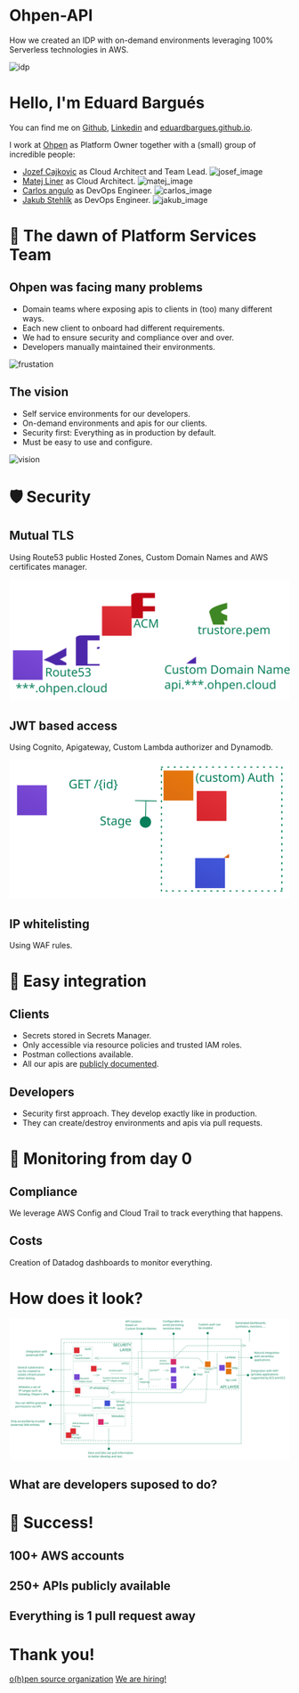 # Ohpen-API

How we created an IDP with on-demand environments leveraging 100% Serverless technologies in AWS.

![idp](https://internaldeveloperplatform.org/full_logo.png)

# Hello, I'm Eduard Bargués

You can find me on [Github](https://github.com/eduardbargues/), [Linkedin](https://www.linkedin.com/in/eduardbargues/) and [eduardbargues.github.io](https://eduardbargues.github.io/).

I work at [Ohpen](https://ohpen.com) as Platform Owner together with a (small) group of incredible people:

- [Jozef Cajkovic](https://www.linkedin.com/in/jozef-%C4%8Dajkovi%C4%8D-3389b644/) as Cloud Architect and Team Lead.
![josef_image](https://media-exp1.licdn.com/dms/image/C5603AQFKf-Vyb1VGEQ/profile-displayphoto-shrink_800_800/0/1517376141267?e=1663804800&v=beta&t=nKAnpq3N-8jU4Pnhsz5aOyqUCA1mqcFDMbh8MXA8LpE)
- [Matej Liner](https://www.linkedin.com/in/matej-l%C3%ADner-8b283364/) as Cloud Architect.
![matej_image](https://media-exp1.licdn.com/dms/image/C5603AQHUMXScFmYl1w/profile-displayphoto-shrink_800_800/0/1635886638336?e=1663804800&v=beta&t=zYg7OCOqVxgzaB73YVw52jHxHEDMivWdOSuaSRmixiE)
- [Carlos angulo](https://www.linkedin.com/in/angulomascarell/) as DevOps Engineer.
![carlos_image](https://media-exp1.licdn.com/dms/image/C5603AQHvnQy-Og5slQ/profile-displayphoto-shrink_800_800/0/1579111296400?e=1663804800&v=beta&t=MNFeWz9wkTwe6yWe3WGplyyRhXXRGAQVGpoJagLyOgg)
- [Jakub Stehlík](https://www.linkedin.com/in/jakub-stehl%C3%ADk-a486361b9/) as DevOps Engineer.
![jakub_image](https://media-exp1.licdn.com/dms/image/C5603AQEpxK9SzUTYWA/profile-displayphoto-shrink_800_800/0/1602421908648?e=1664409600&v=beta&t=wkj88fl61MTKyqlX4JcniEKq80tJ6rpznBMJfvDIsTc)

# 👶 The dawn of Platform Services Team

## Ohpen was facing many problems

- Domain teams where exposing apis to clients in (too) many different ways.
- Each new client to onboard had different requirements.
- We had to ensure security and compliance over and over.
- Developers manually maintained their environments.

![frustation](https://miro.medium.com/max/749/1*BpSFW3UX4JXaBUyasPcx7w.jpeg)

## The vision

- Self service environments for our developers.
- On-demand environments and apis for our clients.
- Security first: Everything as in production by default.
- Must be easy to use and configure.

![vision](https://fundhemi.org/wp-content/uploads/2019/03/vision.jpg)

# 🛡️ Security

## Mutual TLS

Using Route53 public Hosted Zones, Custom Domain Names and AWS certificates manager.

![main_diagram](https://raw.githubusercontent.com/EduardBargues/bcn_sls_meet_up_ohpen_api/main/images/mTLS.svg)

## JWT based access

Using Cognito, Apigateway, Custom Lambda authorizer and Dynamodb.

![main_diagram](https://raw.githubusercontent.com/EduardBargues/bcn_sls_meet_up_ohpen_api/main/images/jwt_access.svg)

## IP whitelisting

Using WAF rules.

# 🧰 Easy integration

## Clients

- Secrets stored in Secrets Manager.
- Only accessible via resource policies and trusted IAM roles.
- Postman collections available.
- All our apis are [publicly documented](https://developer.ohpen.com).

## Developers

- Security first approach. They develop exactly like in production.
- They can create/destroy environments and apis via pull requests.

# 👀 Monitoring from day 0

## Compliance

We leverage AWS Config and Cloud Trail to track everything that happens.

## Costs

Creation of Datadog dashboards to monitor everything.

# How does it look?

![main_diagram](https://raw.githubusercontent.com/EduardBargues/bcn_sls_meet_up_ohpen_api/main/images/main.svg)

## What are developers suposed to do?

# 👏 Success!

## 100+ AWS accounts

## 250+ APIs publicly available

## Everything is 1 pull request away

# Thank you!

[o(h)pen source organization](https://github.com/ohpensource)
[We are hiring!](https://ohpen.pinpointhq.com/)
